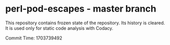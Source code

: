 # perl-pod-escapes - master branch

This repository contains frozen state of the repository.
Its history is cleared. It is used only for static code
analysis with Codacy.

Commit Time: 1703739492